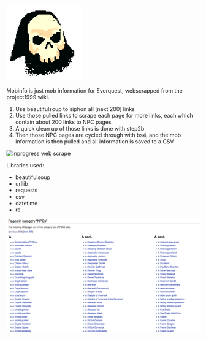 ![](https://github.com/calvinmorett/img/blob/main/skull_crop.gif)

Mobinfo is just mob information for Everquest, webscrapped from the project1999 wiki.

1. Use beautifulsoup to siphon all [next 200] links
2. Use those pulled links to scrape each page for more links, each which contain about 200 links to NPC pages
3. A quick clean up of those links is done with step2b
4. Then those NPC pages are cycled through with bs4, and the mob information is then pulled and all information is saved to a CSV

![inprogress web scrape](/img/mobinfo.gif "Web Scraping each link")

Libraries used:
- beautifulsoup
- urllib
- requests
- csv
- datetime
- re

![npclinks](/img/npclinks.png "npclinks")
